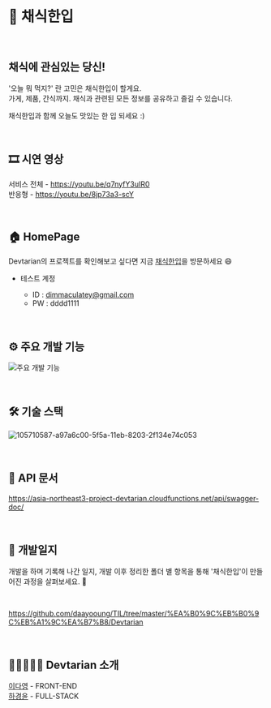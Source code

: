 # 🥗 채식한입

<br/>

## 채식에 관심있는 당신!

'오늘 뭐 먹지?' 란 고민은 채식한입이 할게요.  
가게, 제품, 간식까지. 채식과 관련된 모든 정보를 공유하고 즐길 수 있습니다.

채식한입과 함께 오늘도 맛있는 한 입 되세요 :)

<br/>

## 🎞 시연 영상

서비스 전체 - https://youtu.be/q7nyfY3uIR0  
반응형 - https://youtu.be/8jp73a3-scY

<br/>

## 🏠 HomePage

Devtarian의 프로젝트를 확인해보고 싶다면 지금 [채식한입](https://project-devtarian.web.app)을 방문하세요 😄

- 테스트 계정

  - ID : dimmaculatey@gmail.com
  - PW : dddd1111

<br/>

## ⚙️ 주요 개발 기능

![주요 개발 기능](https://user-images.githubusercontent.com/65386421/106703233-36918500-662d-11eb-98f6-d4ed75609cfc.png)

<br/>

## 🛠️ 기술 스택

![105710587-a97a6c00-5f5a-11eb-8203-2f134e74c053](https://user-images.githubusercontent.com/65386421/106703501-af90dc80-662d-11eb-815d-ae9b844631a4.png)

<br/>

## 📕 API 문서
https://asia-northeast3-project-devtarian.cloudfunctions.net/api/swagger-doc/

<br/>

## 📝 개발일지

개발을 하며 기록해 나간 일지, 개발 이후 정리한 폴더 별 항목을 통해 '채식한입'이 만들어진 과정을 살펴보세요. 🤗

<br/>

https://github.com/daayooung/TIL/tree/master/%EA%B0%9C%EB%B0%9C%EB%A1%9C%EA%B7%B8/Devtarian

<br/>

## 👩🏻‍🤝‍🧑🏻 Devtarian 소개

[이다영](https://github.com/daayooung) - FRONT-END  
[하경윤](https://github.com/kyungyoonha) - FULL-STACK

<br/>
